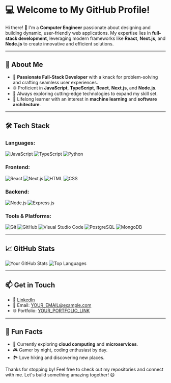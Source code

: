 # 💻 Welcome to My GitHub Profile!

Hi there! 👋 I'm a **Computer Engineer** passionate about designing and building dynamic, user-friendly web applications. My expertise lies in **full-stack development**, leveraging modern frameworks like **React**, **Next.js**, and **Node.js** to create innovative and efficient solutions.

---

## 🚀 About Me

- 🌟 **Passionate Full-Stack Developer** with a knack for problem-solving and crafting seamless user experiences.
- 🌐 Proficient in **JavaScript**, **TypeScript**, **React**, **Next.js**, and **Node.js**.
- 🎯 Always exploring cutting-edge technologies to expand my skill set.
- 📖 Lifelong learner with an interest in **machine learning** and **software architecture**.

---

## 🛠️ Tech Stack

### Languages:
![JavaScript](https://img.shields.io/badge/-JavaScript-F7DF1E?logo=javascript&logoColor=black&style=flat-square)
![TypeScript](https://img.shields.io/badge/-TypeScript-007ACC?logo=typescript&logoColor=white&style=flat-square)
![Python](https://img.shields.io/badge/-Python-3776AB?logo=python&logoColor=white&style=flat-square)

### Frontend:
![React](https://img.shields.io/badge/-React-61DAFB?logo=react&logoColor=black&style=flat-square)
![Next.js](https://img.shields.io/badge/-Next.js-000000?logo=nextdotjs&logoColor=white&style=flat-square)
![HTML](https://img.shields.io/badge/-HTML-E34F26?logo=html5&logoColor=white&style=flat-square)
![CSS](https://img.shields.io/badge/-CSS-1572B6?logo=css3&logoColor=white&style=flat-square)

### Backend:
![Node.js](https://img.shields.io/badge/-Node.js-339933?logo=nodedotjs&logoColor=white&style=flat-square)
![Express.js](https://img.shields.io/badge/-Express.js-000000?logo=express&logoColor=white&style=flat-square)

### Tools & Platforms:
![Git](https://img.shields.io/badge/-Git-F05032?logo=git&logoColor=white&style=flat-square)
![GitHub](https://img.shields.io/badge/-GitHub-181717?logo=github&logoColor=white&style=flat-square)
![Visual Studio Code](https://img.shields.io/badge/-VS%20Code-0078D4?logo=visualstudiocode&logoColor=white&style=flat-square)
![PostgreSQL](https://img.shields.io/badge/-PostgreSQL-336791?logo=postgresql&logoColor=white&style=flat-square)
![MongoDB](https://img.shields.io/badge/-MongoDB-47A248?logo=mongodb&logoColor=white&style=flat-square)

---

## 📈 GitHub Stats

![Your GitHub Stats](https://github-readme-stats.vercel.app/api?username=Mustafa-Bagci&show_icons=true&theme=radical)
![Top Languages](https://github-readme-stats.vercel.app/api/top-langs/?username=Mustafa-Bagci&layout=compact&theme=radical)

---

## 📫 Get in Touch

- 💼 [LinkedIn](https://www.linkedin.com/in/mustafa-enes-bagci/)  
- 📧 Email: [YOUR_EMAIL@example.com](mailto:mustafaenesbagcii@gmail.com)  
- 🌐 Portfolio: [YOUR_PORTFOLIO_LINK](https://portfolio-eight-ecru-86.vercel.app/)

---

## 🌟 Fun Facts

- 🧠 Currently exploring **cloud computing** and **microservices**.
- 🎮 Gamer by night, coding enthusiast by day.
- 🏞️ Love hiking and discovering new places.

Thanks for stopping by! Feel free to check out my repositories and connect with me. Let's build something amazing together! 😄


